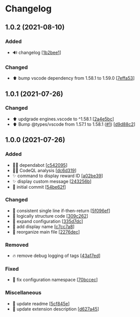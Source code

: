 # Changelog

<a name="1.0.2"></a>
## 1.0.2 (2021-08-10)

### Added

- 🔊 changelog [[1b2bee1](https://github.com/haliphax/code-twitch-highlighter/commit/1b2bee1e97e62e3922c0584d362e9523e83c29a7)]

### Changed

- ⬆️ bump vscode dependency from 1.58.1 to 1.59.0 [[7effa53](https://github.com/haliphax/code-twitch-highlighter/commit/7effa539aa19aac0ca0a7905783c9329b02c31db)]


<a name="1.0.1"></a>
## 1.0.1 (2021-07-26)

### Changed

- ⬆️ updgrade engines.vscode to ^1.58.1 [[2a4e5bc](https://github.com/haliphax/code-twitch-highlighter/commit/2a4e5bc55f9c2883b46215e52bceaa9be3f5fd3a)]
- ⬆️ Bump @types/vscode from 1.57.1 to 1.58.1 ([#1](https://github.com/haliphax/code-twitch-highlighter/issues/1)) [[d9d88c2](https://github.com/haliphax/code-twitch-highlighter/commit/d9d88c22fb4ac171a28f013d5caaf0269021dadc)]


<a name="1.0.0"></a>
## 1.0.0 (2021-07-26)

### Added

- 👷‍♂️ dependabot [[c542095](https://github.com/haliphax/code-twitch-highlighter/commit/c5420959443765e6bcc0f34ea107a61b474640f5)]
- 👷‍♂️ CodeQL analysis [[dc6d319](https://github.com/haliphax/code-twitch-highlighter/commit/dc6d31925788226efe4ac1ffb510042bbe11651c)]
- ✨ command to display reward ID [[a02be39](https://github.com/haliphax/code-twitch-highlighter/commit/a02be399db5f7045b443673706cbe9a45a7ddc1d)]
- ✨ display custom message [[243256b](https://github.com/haliphax/code-twitch-highlighter/commit/243256b01adbb86e0b8bc4e1e60aa5bca6e4ee0a)]
- 🎉 initial commit [[54be62f](https://github.com/haliphax/code-twitch-highlighter/commit/54be62f36ee959e4966714ac0892de60bae9fcbd)]

### Changed

- 🎨 consistent single line if-then-return [[5f096ef](https://github.com/haliphax/code-twitch-highlighter/commit/5f096efebb2033bbb16a62fd7cefa21fcde2ada7)]
- 🎨 logically structure code [[309c262](https://github.com/haliphax/code-twitch-highlighter/commit/309c2623f8b8c439f53b6eb620b33c17722ca0a7)]
- 🔧 expand configuration [[335d7dc](https://github.com/haliphax/code-twitch-highlighter/commit/335d7dc5d74d79b52dc3ae34e245580cee15a9eb)]
- 💬 add display name [[c7cc7a8](https://github.com/haliphax/code-twitch-highlighter/commit/c7cc7a8249bbc2885fa8c8ef24ed9fc764c7a3f4)]
- 🎨 reorganize main file [[2276dec](https://github.com/haliphax/code-twitch-highlighter/commit/2276dec966de1f8fa9577425d1d41aa82d97fa31)]

### Removed

- 🔥 remove debug logging of tags [[43a17ed](https://github.com/haliphax/code-twitch-highlighter/commit/43a17ed4dd15c5553b18567890bd31faeaa1c640)]

### Fixed

- 🐛 fix configuration namespace [[70bccec](https://github.com/haliphax/code-twitch-highlighter/commit/70bccec04d348ebbcb1ead9477c592eb60a9c6b6)]

### Miscellaneous

- 📝 update readme [[5cf845e](https://github.com/haliphax/code-twitch-highlighter/commit/5cf845e7a9578160ccf059fca666608563c68b3b)]
- 📝 update extension description [[d627a45](https://github.com/haliphax/code-twitch-highlighter/commit/d627a45c330bdd43a9610d16505b57bb80c2cd35)]



